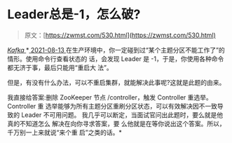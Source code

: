 <!--yml
category: 未分类
date: 0001-01-01 00:00:00
-->

# Leader总是-1，怎么破?

> 原文：[https://zwmst.com/530.html](https://zwmst.com/530.html)

   [ *Kafka* ](https://zwmst.com/kafka)*[ <time datetime="2021-08-14T07:00:48+08:00"> 2021-08-13 </time> ](https://zwmst.com/530.html)  在生产环境中，你一定碰到过“某个主题分区不能工作了”的情形。使用命令行查看状态的 话，会发现 Leader 是 -1，于是，你使用各种命令都无济于事，最后只能用“重启大 法”。

但是，有没有什么办法，可以不重启集群，就能解决此事呢?这就是此题的由来。

我直接给答案:删除 ZooKeeper 节点 /controller，触发 Controller 重选举。 Controller 重 选举能够为所有主题分区重刷分区状态，可以有效解决因不一致导致的 Leader 不可用问题。 我几乎可以断定，当面试官问出此题时，要么就是他真的不知道怎么 解决在向你寻求答案，要 么他就是在等你说出这个答案。所以，千万别一上来就说“来个重 启”之类的话。*
